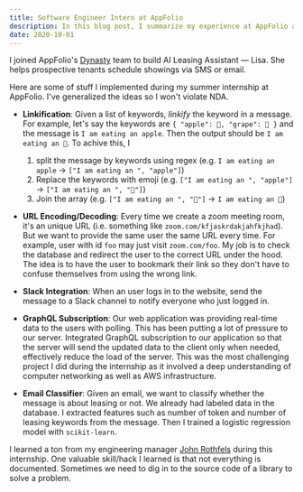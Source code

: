 ```yaml
---
title: Software Engineer Intern at AppFolio
description: In this blog post, I summarize my experience at AppFolio as a Software Engineer intern and explain what I worked on in details.
date: 2020-10-01
---
```


I joined AppFolio's [Dynasty](https://www.dynasty.com/) team to build AI Leasing Assistant — Lisa. She helps prospective tenants schedule showings via SMS or email.

Here are some of stuff I implemented during my summer internship at AppFolio. I've generalized the ideas so I won't violate NDA.

- **Linkification**: Given a list of keywords, _linkify_ the keyword in a message. For example, let's say the keywords are `{ "apple": 🍎, "grape": 🍇 }` and the message is `I am eating an apple`. Then the output should be `I am eating an 🍎`. To achive this, I

    1. split the message by keywords using regex (e.g. `I am eating an apple` → `["I am eating an ", "apple"]`)
    2. Replace the keywords with emoji (e.g. `["I am eating an ", "apple"]` → `["I am eating an ", "🍎"]`)
    3. Join the array (e.g. `["I am eating an ", "🍎"]` → `I am eating an 🍎`)

- **URL Encoding/Decoding**: Every time we create a zoom meeting room, it's an unique URL (i.e. something like `zoom.com/kfjaskrdakjahfkjhad`). But we want to provide the same user the same URL every time. For example, user with id `foo` may just visit `zoom.com/foo`. My job is to check the database and redirect the user to the correct URL under the hood. The idea is to have the user to bookmark their link so they don't have to confuse themselves from using the wrong link.

- **Slack Integration**: When an user logs in to the website, send the message to a Slack channel to notify everyone who just logged in.

- **GraphQL Subscription**: Our web application was providing real-time data to the users with polling. This has been putting a lot of pressure to our server. Integrated GraphQL subscription to our application so that the server will send the updated data to the client only when needed, effectively reduce the load of the server. This was the most challenging project I did during the internship as it involved a deep understanding of computer networking as well as AWS infrastructure.

- **Email Classifier**: Given an email, we want to classify whether the message is about leasing or not. We already had labeled data in the database. I extracted features such as number of token and number of leasing keywords from the message. Then I trained a logistic regression model with `scikit-learn`.

I learned a ton from my engineering manager [John Rothfels](https://www.linkedin.com/in/john-rothfels-651b611a/) during this internship. One valuable skill/hack I learned is that not everything is documented. Sometimes we need to dig in to the source code of a library to solve a problem.
